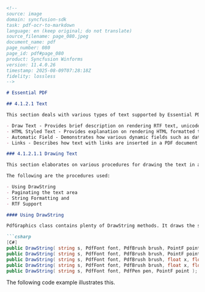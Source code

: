 ```markdown
<!--
source: image
domain: syncfusion-sdk
task: pdf-ocr-to-markdown
language: en (keep original; do not translate)
source_filename: page_080.jpeg
document_name: pdf
page_number: 080
page_id: pdf#page_080
product: Syncfusion Winforms
version: 11.4.0.26
timestamp: 2025-08-09T07:28:18Z
fidelity: lossless
-->

# Essential PDF

## 4.1.2.1 Text

This section deals with various types of text supported by Essential PDF. It includes the following topics:

- Draw Text - Provides brief description on rendering RTF text, unicode text and text flow mechanisms
- HTML Styled Text - Provides explanation on rendering HTML formatted text in PDF
- Automatic Field - Demonstrates how various dynamic fields such as date are inserted in PDF
- Links - Describes how text with links are inserted in a PDF document

### 4.1.2.1.1 Drawing Text

This section elaborates on various procedures for drawing the text in a PDF document.

The following are the procedures used:

- Using DrawString
- Paginating the text area
- String Formatting and
- RTF Support

#### Using DrawString

PdfGraphics class contains plenty of DrawString methods. It draws the specified text string at the specified location with the specified size, brush and font. The format of the methods is similar to the System.Drawing.Graphics.DrawString methods.

```csharp
[C#]
public DrawString( string s, PdfFont font, PdfBrush brush, PointF point );
public DrawString( string s, PdfFont font, PdfBrush brush, PointF point, PdfStringFormat format );
public DrawString( string s, PdfFont font, PdfBrush brush, float x, float y );
public DrawString( string s, PdfFont font, PdfBrush brush, float x, float y, PdfStringFormat format );
public DrawString( string s, PdfFont font, PdfPen pen, PointF point );
```

The following code example illustrates this.
```